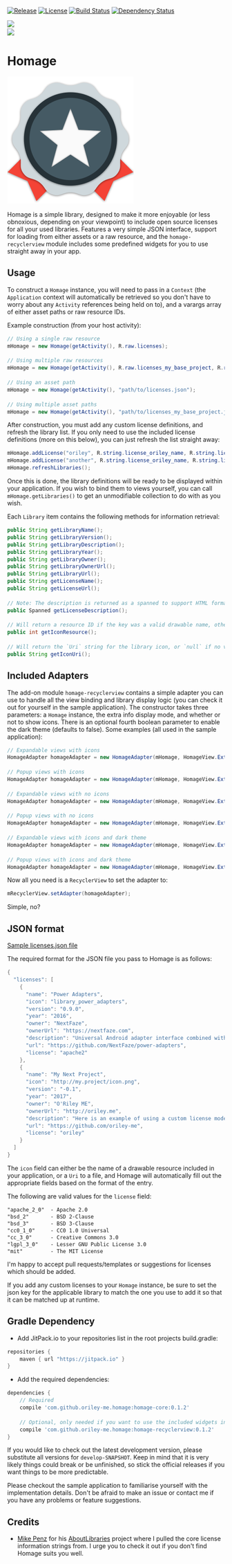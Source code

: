 [![Release](https://jitpack.io/v/com.github.oriley-me/homage.svg)](https://jitpack.io/#com.github.oriley-me/homage)
[![License](https://img.shields.io/badge/license-Apache%202.0-blue.svg)](http://www.apache.org/licenses/LICENSE-2.0)
[![Build Status](https://travis-ci.org/oriley-me/homage.svg?branch=master)](https://travis-ci.org/oriley-me/homage)
[![Dependency Status](https://www.versioneye.com/user/projects/570cea97fcd19a00518553df/badge.svg?style=flat)](https://www.versioneye.com/user/projects/570cea97fcd19a00518553df)<br/>

<a href="http://www.methodscount.com/?lib=me.oriley.homage%3Ahomage-core%3A0.1.2"><img src="https://img.shields.io/badge/homage_core-methods: 128 | deps: 20 | size: 20 KB-f44336.svg"></img></a><br/>
<a href="http://www.methodscount.com/?lib=me.oriley.homage%3Ahomage-recyclerview%3A0.1.2"><img src="https://img.shields.io/badge/homage_recyclerview-methods: 161 | deps: 11815 | size: 20 KB-ff9800.svg"></img></a>

# Homage
![Logo](artwork/icon.png)

Homage is a simple library, designed to make it more enjoyable (or less obnoxious, depending on your viewpoint) to
include open source licenses for all your used libraries. Features a very simple JSON interface, support for loading
from either assets or a raw resource, and the `homage-recyclerview` module includes some predefined widgets for you to
use straight away in your app.


## Usage


To construct a `Homage` instance, you will need to pass in a `Context` (the `Application` context will automatically be
retrieved so you don't have to worry about any `Activity` references being held on to), and a varargs array of either
asset paths or raw resource IDs.

Example construction (from your host activity):

```java
// Using a single raw resource
mHomage = new Homage(getActivity(), R.raw.licenses);

// Using multiple raw resources
mHomage = new Homage(getActivity(), R.raw.licenses_my_base_project, R.raw.licenses_my_app);

// Using an asset path
mHomage = new Homage(getActivity(), "path/to/licenses.json");

// Using multiple asset paths
mHomage = new Homage(getActivity(), "path/to/licenses_my_base_project.json", "path/to/licenses_my_app.json");
```

After construction, you must add any custom license definitions, and refresh the library list. If you only need to use
the included license definitions (more on this below), you can just refresh the list straight away:

```java
mHomage.addLicense("oriley", R.string.license_oriley_name, R.string.license_oriley_url, R.string.license_oriley_description);
mHomage.addLicense("another", R.string.license_oriley_name, R.string.license_oriley_url, R.string.license_oriley_description);
mHomage.refreshLibraries();
```

Once this is done, the library definitions will be ready to be displayed within your application. If you wish to bind
them to views yourself, you can call `mHomage.getLibraries()` to get an unmodifiable collection to do with as you wish.

Each `Library` item contains the following methods for information retrieval:

```java
public String getLibraryName();
public String getLibraryVersion();
public String getLibraryDescription();
public String getLibraryYear();
public String getLibraryOwner();
public String getLibraryOwnerUrl();
public String getLibraryUrl();
public String getLicenseName();
public String getLicenseUrl();

// Note: The description is returned as a spanned to support HTML formatting
public Spanned getLicenseDescription();

// Will return a resource ID if the key was a valid drawable name, otherwise `android.R.drawable.sym_def_app_icon`
public int getIconResource();

// Will return the `Uri` string for the library icon, or `null` if no valid `Uri` was found
public String getIconUri();
```


## Included Adapters


The add-on module `homage-recyclerview` contains a simple adapter you can use to handle all the view binding
and library display logic (you can check it out for yourself in the sample application). The constructor takes three
parameters: a `Homage` instance, the extra info display mode, and whether or not to show icons. There is an optional
fourth boolean parameter to enable the dark theme (defaults to false). Some examples (all used in the sample application):

```java
// Expandable views with icons
HomageAdapter homageAdapter = new HomageAdapter(mHomage, HomageView.ExtraInfoMode.EXPANDABLE, true);

// Popup views with icons
HomageAdapter homageAdapter = new HomageAdapter(mHomage, HomageView.ExtraInfoMode.POPUP, true);

// Expandable views with no icons
HomageAdapter homageAdapter = new HomageAdapter(mHomage, HomageView.ExtraInfoMode.EXPANDABLE, false);

// Popup views with no icons
HomageAdapter homageAdapter = new HomageAdapter(mHomage, HomageView.ExtraInfoMode.POPUP, false);

// Expandable views with icons and dark theme
HomageAdapter homageAdapter = new HomageAdapter(mHomage, HomageView.ExtraInfoMode.EXPANDABLE, true, true);

// Popup views with icons and dark theme
HomageAdapter homageAdapter = new HomageAdapter(mHomage, HomageView.ExtraInfoMode.POPUP, true, true);
```

Now all you need is a `RecyclerView` to set the adapter to:

```java
mRecyclerView.setAdapter(homageAdapter);
```

Simple, no?


## JSON format


[Sample licenses.json file](../master/homage-sample/src/main/res/raw/licenses.json)

The required format for the JSON file you pass to Homage is as follows:

```java
{
  "licenses": [
    {
      "name": "Power Adapters",
      "icon": "library_power_adapters",
      "version": "0.9.0",
      "year": "2016",
      "owner": "NextFaze",
      "ownerUrl": "https://nextfaze.com",
      "description": "Universal Android adapter interface combined with a collection of utility adapters like headers, loading indicators, and dividers.",
      "url": "https://github.com/NextFaze/power-adapters",
      "license": "apache2"
    },
    {
      "name": "My Next Project",
      "icon": "http://my.project/icon.png",
      "version": "-0.1",
      "year": "2017",
      "owner": "O'Riley ME",
      "ownerUrl": "http://oriley.me",
      "description": "Here is an example of using a custom license model, which I've injected from within the sample app.",
      "url": "https://github.com/oriley-me",
      "license": "oriley"
    }
  ]
}
```

The `icon` field can either be the name of a drawable resource included in your application, or a `Uri` to a file, and
Homage will automatically fill out the appropriate fields based on the format of the entry.
 
The following are valid values for the `license` field:

```
"apache_2_0"  - Apache 2.0
"bsd_2"       - BSD 2-Clause
"bsd_3"       - BSD 3-Clause
"cc0_1_0"     - CC0 1.0 Universal
"cc_3_0"      - Creative Commons 3.0
"lgpl_3_0"    - Lesser GNU Public License 3.0
"mit"         - The MIT License
```

I'm happy to accept pull requests/templates or suggestions for licenses which should be added.

If you add any custom licenses to your `Homage` instance, be sure to set the json key for the applicable library to
match the one you use to add it so that it can be matched up at runtime.


## Gradle Dependency


 * Add JitPack.io to your repositories list in the root projects build.gradle:

```gradle
repositories {
    maven { url "https://jitpack.io" }
}
```

 * Add the required dependencies:

```gradle
dependencies {
    // Required
    compile 'com.github.oriley-me.homage:homage-core:0.1.2'

    // Optional, only needed if you want to use the included widgets instead of rolling your own
    compile 'com.github.oriley-me.homage:homage-recyclerview:0.1.2'
}
```

If you would like to check out the latest development version, please substitute all versions for `develop-SNAPSHOT`.
Keep in mind that it is very likely things could break or be unfinished, so stick the official releases if you want
things to be more predictable.

Please checkout the sample application to familiarise yourself with the implementation details. Don't be afraid to
make an issue or contact me if you have any problems or feature suggestions.


## Credits


* [Mike Penz](https://github.com/mikepenz) for his [AboutLibraries](https://github.com/mikepenz/AboutLibraries) project where I pulled the core license
information strings from. I urge you to check it out if you don't find Homage suits you well.
